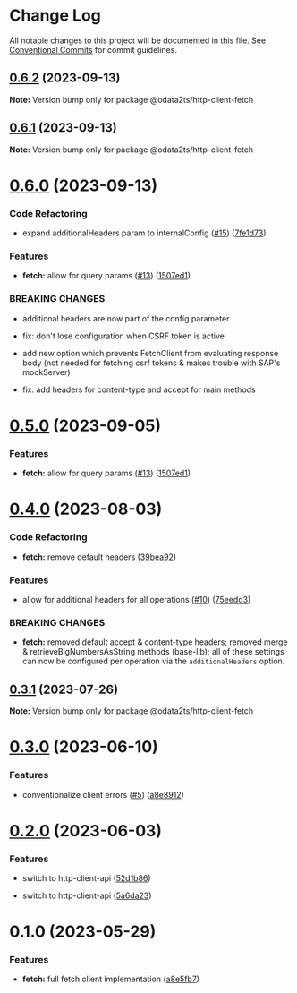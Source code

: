 # Change Log

All notable changes to this project will be documented in this file.
See [Conventional Commits](https://conventionalcommits.org) for commit guidelines.

## [0.6.2](https://github.com/odata2ts/http-client/compare/@odata2ts/http-client-fetch@0.6.1...@odata2ts/http-client-fetch@0.6.2) (2023-09-13)

**Note:** Version bump only for package @odata2ts/http-client-fetch

## [0.6.1](https://github.com/odata2ts/http-client/compare/@odata2ts/http-client-fetch@0.6.0...@odata2ts/http-client-fetch@0.6.1) (2023-09-13)

**Note:** Version bump only for package @odata2ts/http-client-fetch

# [0.6.0](https://github.com/odata2ts/http-client/compare/@odata2ts/http-client-fetch@0.4.0...@odata2ts/http-client-fetch@0.6.0) (2023-09-13)

### Code Refactoring

* expand additionalHeaders param to internalConfig ([#15](https://github.com/odata2ts/http-client/issues/15)) ([7fe1d73](https://github.com/odata2ts/http-client/commit/7fe1d73a7436f64b84a060bd1dbf9e121ef901ce))

### Features

* **fetch:** allow for query params ([#13](https://github.com/odata2ts/http-client/issues/13)) ([1507ed1](https://github.com/odata2ts/http-client/commit/1507ed13c2020de051827db516ae1fc9c7f4b0ac))

### BREAKING CHANGES

* additional headers are now part of the config parameter

* fix: don't lose configuration when CSRF token is active

* add new option which prevents FetchClient from evaluating response body (not needed for fetching csrf tokens & makes trouble with SAP's mockServer)

* fix: add headers for content-type and accept for main methods

# [0.5.0](https://github.com/odata2ts/http-client/compare/@odata2ts/http-client-fetch@0.4.0...@odata2ts/http-client-fetch@0.5.0) (2023-09-05)

### Features

* **fetch:** allow for query params ([#13](https://github.com/odata2ts/http-client/issues/13)) ([1507ed1](https://github.com/odata2ts/http-client/commit/1507ed13c2020de051827db516ae1fc9c7f4b0ac))

# [0.4.0](https://github.com/odata2ts/http-client/compare/@odata2ts/http-client-fetch@0.3.1...@odata2ts/http-client-fetch@0.4.0) (2023-08-03)

### Code Refactoring

* **fetch:** remove default headers ([39bea92](https://github.com/odata2ts/http-client/commit/39bea92a2b8335af8a1588a4156974fcbd5ae417))

### Features

* allow for additional headers for all operations ([#10](https://github.com/odata2ts/http-client/issues/10)) ([75eedd3](https://github.com/odata2ts/http-client/commit/75eedd3ebb8534188a5a644aee9e69e17f1f0c80))

### BREAKING CHANGES

* **fetch:** removed default accept & content-type headers; removed merge & retrieveBigNumbersAsString methods (base-lib); all of these settings can now be configured per operation via the `additionalHeaders` option.

## [0.3.1](https://github.com/odata2ts/http-client/compare/@odata2ts/http-client-fetch@0.3.0...@odata2ts/http-client-fetch@0.3.1) (2023-07-26)

**Note:** Version bump only for package @odata2ts/http-client-fetch

# [0.3.0](https://github.com/odata2ts/http-client/compare/@odata2ts/http-client-fetch@0.2.0...@odata2ts/http-client-fetch@0.3.0) (2023-06-10)

### Features

* conventionalize client errors ([#5](https://github.com/odata2ts/http-client/issues/5)) ([a8e8912](https://github.com/odata2ts/http-client/commit/a8e89125eeda47436d48507d6a71efc90953f878))

# [0.2.0](https://github.com/odata2ts/http-client/compare/@odata2ts/http-client-fetch@0.1.0...@odata2ts/http-client-fetch@0.2.0) (2023-06-03)

### Features

* switch to http-client-api ([52d1b86](https://github.com/odata2ts/http-client/commit/52d1b868ee82dbaf45486da6b22fdcf4c773dfb8))

* switch to http-client-api ([5a6da23](https://github.com/odata2ts/http-client/commit/5a6da23053b3ea5adb866bb7e30b469f1b8ed260))

# 0.1.0 (2023-05-29)

### Features

* **fetch:** full fetch client implementation ([a8e5fb7](https://github.com/odata2ts/http-client/commit/a8e5fb73594cf2d446eefc69e77b8b5e4bcae1ca))
